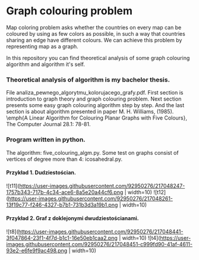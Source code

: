 # Graph colouring problem
Map coloring problem asks whether the countries on every map can be coloured by using as few colors as possible, in such a way that countries sharing an edge have different colours. We can achieve this problem by representing map as a graph.

In this repository you can find theoretical analysis of some graph colouring algorithm and algorithm it's self.

### Theoretical analysis of algorithm is my bachelor thesis. 
File analiza_pewnego_algorytmu_kolorujacego_grafy.pdf.
First section is introduction to graph theory and graph colouring problem. 
Next section presents some easy graph colouring algorithm step by step.
And the last section is about algorithm presented in paper M. H. Williams, (1985). \emph{A Linear Algorithm for Colouring Planar Graphs with Five Colours}, The           Computer Journal 28.1: 78-81. 
### Program written in python.
The algorithm: five_colouring_algm.py.
Some test on graphs consist of vertices of degree more than 4: icosahedral.py.

#### Przykład 1. Dudziestościan.
![t11](https://user-images.githubusercontent.com/92950276/217048247-1757b343-717b-4c34-ace6-8a5e20a44cf6.png | width=10)
![t12](https://user-images.githubusercontent.com/92950276/217048261-13f19c77-f246-4327-b7b1-731b3d3a19b1.png | width=10)

#### Przykład 2. Graf z doklejonymi dwudziestościanami.
![t8](https://user-images.githubusercontent.com/92950276/217048441-3f047864-23f1-4f7d-b1c1-16e50eb1caa2.png | width=10)
![t4](https://user-images.githubusercontent.com/92950276/217048451-c999fd90-41af-4611-93e2-e6fe9f9ac498.png | width=10)
